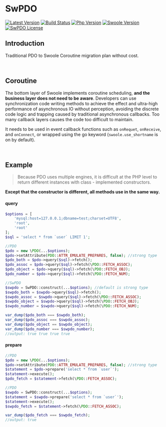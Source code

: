 # SwPDO

[![Latest Version](https://img.shields.io/github/release/swlib/swpdo.svg?style=flat-square)](https://github.com/swlib/swpdo/releases)
[![Build Status](https://travis-ci.org/swlib/swpdo.svg?branch=master)](https://github.com/swlib/swpdo/releases)
[![Php Version](https://img.shields.io/badge/php-%3E=7.1-brightgreen.svg?maxAge=2592000)](https://secure.php.net/)
[![Swoole Version](https://img.shields.io/badge/swoole-%3E=2.1.2-brightgreen.svg?maxAge=2592000)](https://github.com/swoole/swoole-src)
[![SwPDO License](https://img.shields.io/hexpm/l/plug.svg?maxAge=2592000)](https://github.com/swlib/swpdo/blob/master/LICENSE)

## Introduction

Traditional PDO to Swoole Coroutine migration plan without cost.

<br>

## Coroutine

The bottom layer of Swoole implements coroutine scheduling, **and the business layer does not need to be aware**. Developers can use synchronization code writing methods to achieve the effect and ultra-high performance of asynchronous IO without perception, avoiding the discrete code logic and trapping caused by traditional asynchronous callbacks. Too many callback layers causes the code too difficult to maintain.

It needs to be used in event callback functions such as `onRequet`, `onReceive`, and `onConnect`, or wrapped using the go keyword (`swoole.use_shortname` is on by default).

<br>

## Example

> Because PDO uses multiple engines, it is difficult at the PHP level to return different instances with class - implemented constructors.

**Except that the constructor is different, all methods use in the same way.**

#### query

```php
$options = [
    'mysql:host=127.0.0.1;dbname=test;charset=UTF8',
    'root',
    'root'
];
$sql = 'select * from `user` LIMIT 1';

//PDO
$pdo = new \PDO(...$options);
$pdo->setAttribute(PDO::ATTR_EMULATE_PREPARES, false); //strong type
$pdo_both = $pdo->query($sql)->fetch();
$pdo_assoc = $pdo->query($sql)->fetch(\PDO::FETCH_ASSOC);
$pdo_object = $pdo->query($sql)->fetch(\PDO::FETCH_OBJ);
$pdo_number = $pdo->query($sql)->fetch(\PDO::FETCH_NUM);

//SwPDO
$swpdo = SwPDO::construct(...$options); //default is strong type
$swpdo_both = $swpdo->query($sql)->fetch();
$swpdo_assoc = $swpdo->query($sql)->fetch(\PDO::FETCH_ASSOC);
$swpdo_object = $swpdo->query($sql)->fetch(\PDO::FETCH_OBJ);
$swpdo_number = $swpdo->query($sql)->fetch(\PDO::FETCH_NUM);

var_dump($pdo_both === $swpdo_both);
var_dump($pdo_assoc === $swpdo_assoc);
var_dump($pdo_object == $swpdo_object);
var_dump($pdo_number === $swpdo_number);
//output: true true true true
```

#### prepare

```php
//PDO
$pdo = new \PDO(...$options);
$pdo->setAttribute(PDO::ATTR_EMULATE_PREPARES, false); //strong type
$statement = $pdo->prepare('select * from `user`');
$statement->execute();
$pdo_fetch = $statement->fetch(\PDO::FETCH_ASSOC);

//PDO
$swpdo = SwPDO::construct(...$options);
$statement = $swpdo->prepare('select * from `user`');
$statement->execute();
$swpdo_fetch = $statement->fetch(\PDO::FETCH_ASSOC);

var_dump($pdo_fetch === $swpdo_fetch);
//output: true
```

